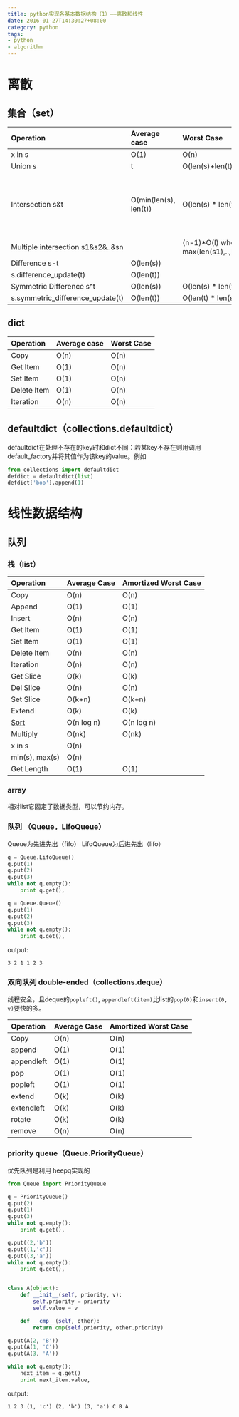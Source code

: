 ```yaml
---
title: python实现各基本数据结构（1）——离散和线性
date: 2016-01-27T14:30:27+08:00
category: python
tags:
- python
- algorithm
---
```


# 离散
## 集合（set）

Operation | Average case | Worst Case | notes
:---------| :------------|:---------------|:----------
x in s|O(1)|O(n)|
Union s|t|O(len(s)+len(t))|
Intersection s&t|O(min(len(s), len(t))|O(len(s) * len(t))|replace "min" with "max" if t is not a set
Multiple intersection s1&s2&..&sn||(n-1)*O(l) where l is max(len(s1),..,len(sn))|
Difference s-t|O(len(s))||
s.difference_update(t)|O(len(t))||
Symmetric Difference s^t|O(len(s))|O(len(s) * len(t))|
s.symmetric_difference_update(t)|O(len(t))|O(len(t) * len(s))|

<!-- more -->

## dict
Operation | Average case | Worst Case
:---------| :------------|:----------
Copy|O(n)|O(n)
Get Item|O(1)|O(n)
Set Item|O(1)|O(n)
Delete Item|O(1)|O(n)
Iteration|O(n)|O(n)

## defaultdict（collections.defaultdict）
defaultdict在处理不存在的key时和dict不同：若某key不存在则用调用default_factory并将其值作为该key的value。例如
```python
from collections import defaultdict
defdict = defaultdict(list)
defdict['boo'].append(1)
```


# 线性数据结构
## 队列
### 栈（list）
|Operation | Average Case |Amortized Worst Case
|:---------| :------------|:---------------
|Copy|O(n)|O(n)
|Append|O(1)|O(1)
|Insert|O(n)|O(n)
|Get Item|O(1)|O(1)
|Set Item|O(1)|O(1)
|Delete Item|O(n)|O(n)
|Iteration|O(n)|O(n)
|Get Slice|O(k)|O(k)
|Del Slice|O(n)|O(n)
|Set Slice|O(k+n)|O(k+n)
|Extend|O(k)|O(k)
|[Sort][1]|O(n log n)|O(n log n)
|Multiply|O(nk)|O(nk)
|x in s|O(n)
|min(s), max(s)|O(n)
|Get Length|O(1)|O(1)

### array
相对list它固定了数据类型，可以节约内存。

### 队列 （Queue，LifoQueue）
Queue为先进先出（fifo）
LifoQueue为后进先出（lifo）

```python
q = Queue.LifoQueue()
q.put(1)
q.put(2)
q.put(3)
while not q.empty():
    print q.get(),

q = Queue.Queue()
q.put(1)
q.put(2)
q.put(3)
while not q.empty():
    print q.get(),
```
output:
```
3 2 1 1 2 3
```

### 双向队列 double-ended（collections.deque）

线程安全，且deque的`popleft()`, `appendleft(item)`比list的`pop(0)`和`insert(0, v)`要快的多。

|Operation | Average Case |Amortized Worst Case
|:---------| :------------|:---------------
|Copy|O(n)|O(n)
|append|O(1)|O(1)
|appendleft|O(1)|O(1)
|pop|O(1)|O(1)
|popleft|O(1)|O(1)
|extend|O(k)|O(k)
|extendleft|O(k)|O(k)
|rotate|O(k)|O(k)
|remove|O(n)|O(n)


### priority queue（Queue.PriorityQueue）
优先队列是利用 heepq实现的
```python
from Queue import PriorityQueue

q = PriorityQueue()
q.put(2)
q.put(1)
q.put(3)
while not q.empty():
	print q.get(),

q.put((2,'b'))
q.put((1,'c'))
q.put((3,'a'))
while not q.empty():
    print q.get(),


class A(object):
    def __init__(self, priority, v):
        self.priority = priority
        self.value = v

    def __cmp__(self, other):
        return cmp(self.priority, other.priority)

q.put(A(2, 'B'))
q.put(A(1, 'C'))
q.put(A(3, 'A'))

while not q.empty():
    next_item = q.get()
    print next_item.value,
```
output:
```
1 2 3 (1, 'c') (2, 'b') (3, 'a') C B A
```

[1]: http://svn.python.org/projects/python/trunk/Objects/listsort.txt
